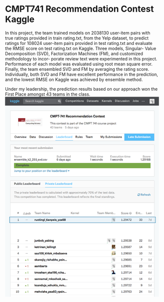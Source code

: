 # CMPT741 Recommendation Contest Kaggle
In this project, the team trained models on 2038130 user-item pairs with true ratings provided in train rating.txt, from the Yelp dataset, to predict ratings for 108024 user-item pairs provided in test rating.txt and evaluate the RMSE score on test rating.txt on Kaggle. Three models, Singular- Value Decomposition (SVD), Factorization Machines (FM), and customized methodology to incor- porate review text were experimented in this project. Performance of each model was evaluated using root mean square error. Finally, the team ensembled SVD and FM by averaging the rating score. Individually, both SVD and FM have excellent performance in the prediction, and the lowest RMSE on Kaggle was achieved by ensemble method.

Under my leadership, the prediction results based on our approach won the First Place amongst 43 teams in the class.
![Alt text](https://github.com/happylittlebunny/CMPT741-Recommendation-Contest-Kaggle/blob/master/screenshots/kaggle-privateLeaderboard-half.png)

